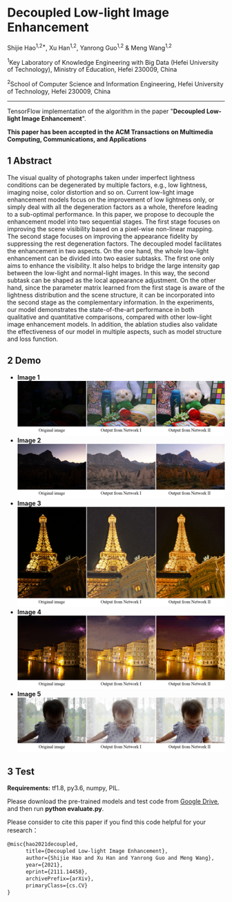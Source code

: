 # Decoupled Low-light Image Enhancement

Shijie Hao<sup>1,2*</sup>, Xu Han<sup>1,2</sup>, Yanrong Guo<sup>1,2</sup> & Meng Wang<sup>1,2</sup>

<sup>1</sup>Key Laboratory of Knowledge Engineering with Big Data (Hefei University of Technology), Ministry of Education, Hefei 230009, China

<sup>2</sup>School of Computer Science and Information Engineering, Hefei University of Technology, Hefei 230009, China

---

TensorFlow implementation of the algorithm in the paper "**Decoupled Low-light Image Enhancement**".

**This paper has been accepted in the ACM Transactions on Multimedia Computing, Communications, and Applications**

## 1 Abstract
The visual quality of photographs taken under imperfect lightness conditions can be degenerated by multiple factors, e.g., low lightness, imaging noise, color distortion and so on. Current low-light image enhancement models focus on the improvement of low lightness only, or simply deal with all the degeneration factors as a whole, therefore leading to a sub-optimal performance. In this paper, we propose to decouple the enhancement model into two sequential stages. The first stage focuses on improving the scene visibility based on a pixel-wise non-linear mapping. The second stage focuses on improving the appearance fidelity by suppressing the rest degeneration factors. The decoupled model facilitates the enhancement in two aspects. On the one hand, the whole low-light enhancement can be divided into two easier subtasks. The first one only aims to enhance the visibility. It also helps to bridge the large intensity gap between the low-light and normal-light images. In this way, the second subtask can be shaped as the local appearance adjustment. On the other hand, since the parameter matrix learned from the first stage is aware of the lightness distribution and the scene structure, it can be incorporated into the second stage as the complementary information. In the experiments, our model demonstrates the state-of-the-art performance in both qualitative and quantitative comparisons, compared with other low-light image enhancement models. In addition, the ablation studies also validate the effectiveness of our model in multiple aspects, such as model structure and loss function.

## 2 Demo
- **Image 1**
![image1](/Demo/fig1.png)
- **Image 2**
![image2](/Demo/fig2.png)
- **Image 3**
![image3](/Demo/fig3.png)
- **Image 4**
![image4](/Demo/fig4.png)
- **Image 5**
![image5](/Demo/fig5.png)

## 3 Test
**Requirements:** tf1.8, py3.6, numpy, PIL.

Please download the pre-trained models and test code from [Google Drive](https://drive.google.com/file/d/1vR0UUIrytNv0WvdJXJQroZ8qvOETBZEZ/view?usp=sharing), and then run **python evaluate.py**.

Please consider to cite this paper if you find this code helpful for your research：

```
@misc{hao2021decoupled,
      title={Decoupled Low-light Image Enhancement}, 
      author={Shijie Hao and Xu Han and Yanrong Guo and Meng Wang},
      year={2021},
      eprint={2111.14458},
      archivePrefix={arXiv},
      primaryClass={cs.CV}
}
```
